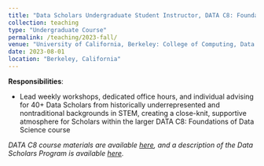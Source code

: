 ```yaml
---
title: "Data Scholars Undergraduate Student Instructor, DATA C8: Foundations of Data Science (_Fall 2023_)"
collection: teaching
type: "Undergraduate Course"
permalink: /teaching/2023-fall/
venue: "University of California, Berkeley: College of Computing, Data Science, and Society (CDSS)"
date: 2023-08-01
location: "Berkeley, California"
---
```


__Responsibilities__:
- Lead weekly workshops, dedicated office hours, and individual advising for 40+ Data Scholars from historically underrepresented and nontraditional backgrounds in STEM, creating a close-knit, supportive atmosphere for Scholars within the larger DATA C8: Foundations of Data Science course

_DATA C8 course materials are available [here](http://www.data8.org/fa23/), and a description of the Data Scholars Program is available [here](https://data.berkeley.edu/academics/campus-resources/data-scholars)._
